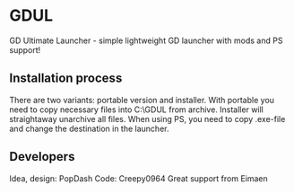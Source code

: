 # GDUL
GD Ultimate Launcher - simple lightweight GD launcher with mods and PS support!
## Installation process
There are two variants: portable version and installer. With portable you need to copy necessary files into C:\GDUL from archive. Installer will straightaway unarchive all files. When using PS, you need to copy .exe-file and change the destination in the launcher.
## Developers
Idea, design: PopDash
Code: Creepy0964
Great support from Eimaen
